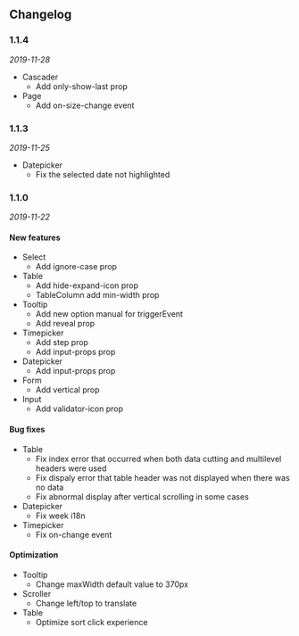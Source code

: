 ## Changelog

### 1.1.4

*2019-11-28*

- Cascader
  - Add only-show-last prop
- Page
  - Add on-size-change event

### 1.1.3

*2019-11-25*

- Datepicker
  - Fix the selected date not highlighted

### 1.1.0

*2019-11-22*

#### New features

- Select
  - Add ignore-case prop
- Table
  - Add hide-expand-icon prop
  - TableColumn add min-width prop
- Tooltip
  - Add new option manual for triggerEvent
  - Add reveal prop
- Timepicker
  - Add step prop
  - Add input-props prop
- Datepicker
  - Add input-props prop
- Form
  - Add vertical prop
- Input
  - Add validator-icon prop

#### Bug fixes

- Table
  - Fix index error that occurred when both data cutting and multilevel headers were used
  - Fix dispaly error that table header was not displayed when there was no data
  - Fix abnormal display after vertical scrolling in some cases
- Datepicker
  - Fix week i18n
- Timepicker
  - Fix on-change event

#### Optimization

- Tooltip
  - Change maxWidth default value to 370px
- Scroller
  - Change left/top to translate
- Table
  - Optimize sort click experience
